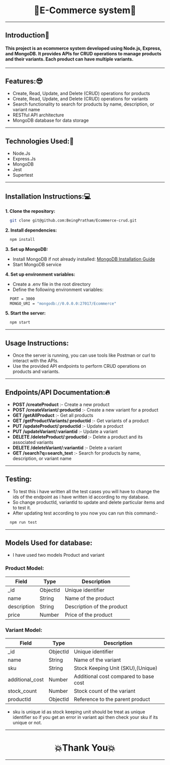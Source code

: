 <h1 align="center">🚀E-Commerce system🚀</h1>
<hr>
<h2>Introduction🙏</h2>
<h4>This project is an ecommerce system developed using Node.js, Express, and MongoDB. It provides APIs for CRUD operations to manage products and their variants. Each product can have multiple variants.</h4>
<hr>

## Features:😎

- Create, Read, Update, and Delete (CRUD) operations for products
- Create, Read, Update, and Delete (CRUD) operations for variants
- Search functionality to search for products by name, description, or variant name
- RESTful API architecture
- MongoDB database for data storage
  
<hr>

## Technologies Used:🧩

- Node.Js
- Express.Js
- MongoDB
- Jest
- Supertest

<hr>

## Installation Instructions:💻
<b>1. Clone the repository:</b>
   ```sh
     git clone git@github.com:BeingPratham/Ecommerce-crud.git

   ```

<b>2. Install dependencies:</b>
   ```sh
     npm install
   ```

<b>3. Set up MongoDB:</b>

  - Install MongoDB if not already installed: <a href="https://www.mongodb.com/try/download/community">MongoDB Installation Guide<a>
  - Start MongoDB service

<b>4. Set up environment variables:</b>

  - Create a .env file in the root directory
  - Define the following environment variables:

  ```sh
    PORT = 3000
    MONGO_URI = "mongodb://0.0.0.0:27017/Ecommerce"
  ```
<b>5. Start the server:</b>

  ```sh
    npm start
  ```

<hr>

<h2>Usage Instructions:</h2>

- Once the server is running, you can use tools like Postman or curl to interact with the APIs.
- Use the provided API endpoints to perform CRUD operations on products and variants.

<hr>

<h2>Endpoints/API Documentation:🔥</h2>

- <b>POST /createProduct</b> :- Create a new product
- <b>POST /createVariant/:productid</b> :- Create a new variant for a product
- <b>GET /getAllProduct</b> :- Get all products
- <b>GET /getProductVariants/:productid</b> :- Get variants of a product
- <b>PUT /updateProduct/:productid</b> :- Update a product
- <b>PUT /updateVariant/:variantid</b> :- Update a variant
- <b>DELETE /deleteProduct/:productid</b> :- Delete a product and its associated variants
- <b>DELETE /deleteVariant/:variantid</b> :- Delete a variant
- <b>GET /search?q=search_text</b> :- Search for products by name, description, or variant name

<hr>

##  Testing:

- To test this i have written all the test cases you will have to change the ids of the endpoint as i have written id according to my database.
- So change productId, variantId to update and delete particular items and to test it.
- After updating test according to you now you can run this command:-

```sh
  npm run test
```

<hr>

## Models Used for database:

- I have used two models Product and variant

### Product Model:

| Field          | Type     | Description                |
| -------------- | -------- | -------------------------- |
| _id            | ObjectId | Unique identifier          |
| name           | String   | Name of the product        |
| description    | String   | Description of the product |
| price          | Number   | Price of the product       |

### Variant Model:

| Field            | Type     | Description                           |
| ---------------- | -------- | ------------------------------------- |
| _id              | ObjectId | Unique identifier                     |
| name             | String   | Name of the variant                   |
| sku              | String   | Stock Keeping Unit (SKU),(Unique)     |
| additional_cost  | Number   | Additional cost compared to base cost |
| stock_count      | Number   | Stock count of the variant            |
| productId        | ObjectId | Reference to the parent product       |

- sku is unique id as stock keeping unit should be treat as unique identifier so if you get an error in variant api then check your sku if its unique or not.

<hr>

<h1 align="center">💥Thank You💥</h1>

<hr>




